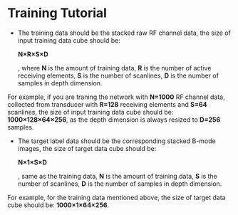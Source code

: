 # Training Tutorial

- The training data should be the stacked raw RF channel data, the size of input training data cube should be: 

  **N×R×S×D**

  , where **N** is the amount of training data, **R** is the number of active receiving elements, **S** is the number of scanlines, **D** is the number of samples in depth dimension.

For example, if you are traning the network with **N=1000** RF channel data, collected from transducer with **R=128** receiving elements and **S=64** scanlines, the size of input training data cube should be: **1000×128×64×256**, as the depth dimension is always resized to **D=256** samples.

- The target label data should be the corresponding stacked B-mode images, the size of target data cube should be: 

  **N×1×S×D**

  , same as the training data, **N** is the amount of training data, **S** is the number of scanlines, **D** is the number of samples in depth dimension.

For example, for the training data mentioned above, the size of target data cube should be: **1000×1×64×256**.
